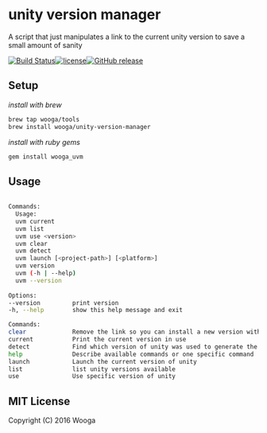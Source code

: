 # unity version manager 

A script that just manipulates a link to the current unity version to save a small amount of sanity

[![Build Status](https://travis-ci.org/wooga/unity-version-manager.svg?branch=master)](https://travis-ci.org/wooga/unity-version-manager)[![license](https://img.shields.io/github/license/wooga/unity-version-manager.svg?style=flat-square)]()[![GitHub release](https://img.shields.io/github/release/wooga/unity-version-manager.svg?style=flat-square)]()

## Setup

_install with brew_

```bash
brew tap wooga/tools
brew install wooga/unity-version-manager
```

_install with ruby gems_

```bash
gem install wooga_uvm
```


## Usage

```bash

Commands:
  Usage:
  uvm current
  uvm list
  uvm use <version>
  uvm clear
  uvm detect
  uvm launch [<project-path>] [<platform>]
  uvm version
  uvm (-h | --help)
  uvm --version
  
Options:
--version         print version
-h, --help        show this help message and exit

Commands:
clear             Remove the link so you can install a new version without overwriting
current           Print the current version in use
detect            Find which version of unity was used to generate the project in current dir
help              Describe available commands or one specific command
launch            Launch the current version of unity
list              list unity versions available
use               Use specific version of unity

```


## MIT License

Copyright (C) 2016 Wooga
